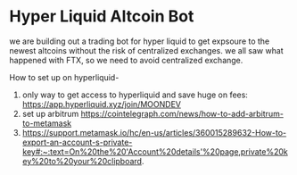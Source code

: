 # Hyper Liquid Altcoin Bot

we are building out a trading bot for hyper liquid to get expsoure to the newest altcoins without the risk of centralized exchanges. we all saw what happened with FTX, so we need to avoid centralized exchange. 

How to set up on hyperliquid-
1. only way to get access to hyperliquid and save huge on fees: https://app.hyperliquid.xyz/join/MOONDEV 
2. set up arbitrum https://cointelegraph.com/news/how-to-add-arbitrum-to-metamask 
3. https://support.metamask.io/hc/en-us/articles/360015289632-How-to-export-an-account-s-private-key#:~:text=On%20the%20'Account%20details'%20page,private%20key%20to%20your%20clipboard. 
